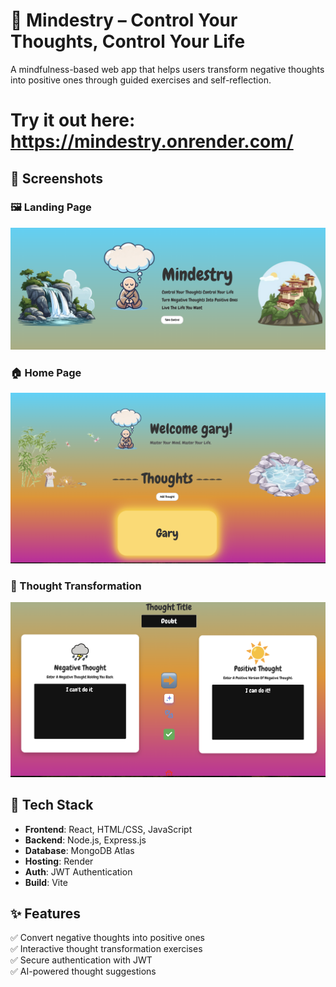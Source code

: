 # 🧠 Mindestry – Control Your Thoughts, Control Your Life
A mindfulness-based web app that helps users transform negative thoughts into positive ones through guided exercises and self-reflection.

# Try it out here: https://mindestry.onrender.com/


## 🌟 Screenshots
### 🖼️ Landing Page
![Landing Page](LandingNew.png)

### 🏠 Home Page

![Home Page](HomePage.png)

### 🎯 Thought Transformation
![Thought Transformation](ChangeThought.png)


## 🚀 Tech Stack
- **Frontend**: React, HTML/CSS, JavaScript
- **Backend**: Node.js, Express.js
- **Database**: MongoDB Atlas
- **Hosting**: Render
- **Auth**: JWT Authentication
- **Build**: Vite

## ✨ Features
✅ Convert negative thoughts into positive ones  
✅ Interactive thought transformation exercises  
✅ Secure authentication with JWT  
✅ AI-powered thought suggestions 
